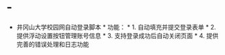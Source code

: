 # -
* 井冈山大学校园网自动登录脚本  * 功能：  * 1. 自动填充并提交登录表单  * 2. 提供浮动设置按钮管理账号信息  * 3. 支持登录成功后自动关闭页面  * 4. 提供完善的错误处理和日志功能
